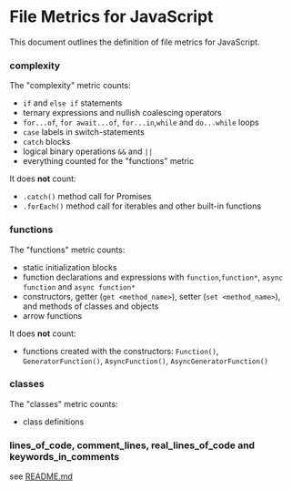 # File Metrics for JavaScript

This document outlines the definition of file metrics for JavaScript.

### complexity

The "complexity" metric counts:

-   `if` and `else if` statements
-   ternary expressions and nullish coalescing operators
-   `for...of`, `for await...of`, `for...in`,`while` and `do...while` loops
-   `case` labels in switch-statements
-   `catch` blocks
-   logical binary operations `&&` and `||`
-   everything counted for the "functions" metric

It does **not** count:

-   `.catch()` method call for Promises
-   `.forEach()` method call for iterables and other built-in functions

### functions

The "functions" metric counts:

-   static initialization blocks
-   function declarations and expressions with `function`,`function*`, `async function` and `async function*`
-   constructors, getter (`get <method_name>`), setter (`set <method_name>`), and methods of classes and objects
-   arrow functions

It does **not** count:

-   functions created with the constructors: `Function()`, `GeneratorFunction()`, `AsyncFunction()`, `AsyncGeneratorFunction()`

### classes

The "classes" metric counts:

-   class definitions

### lines_of_code, comment_lines, real_lines_of_code and keywords_in_comments

see [README.md](../README.md)
